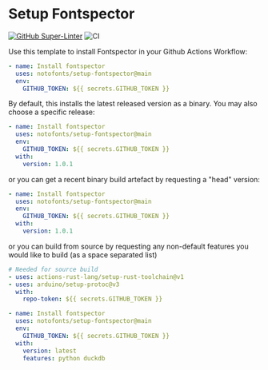 # Setup Fontspector

[![GitHub Super-Linter](https://github.com/notofonts/setup-fontspector/actions/workflows/linter.yml/badge.svg)](https://github.com/super-linter/super-linter)
![CI](https://github.com/notofonts/setup-fontspector/actions/workflows/ci.yml/badge.svg)

Use this template to install Fontspector in your Github Actions Workflow:

```yaml
- name: Install fontspector
  uses: notofonts/setup-fontspector@main
  env:
    GITHUB_TOKEN: ${{ secrets.GITHUB_TOKEN }}
```

By default, this installs the latest released version as a binary. You may also
choose a specific release:

```yaml
- name: Install fontspector
  uses: notofonts/setup-fontspector@main
  env:
    GITHUB_TOKEN: ${{ secrets.GITHUB_TOKEN }}
  with:
    version: 1.0.1
```

or you can get a recent binary build artefact by requesting a "head" version:

```yaml
- name: Install fontspector
  uses: notofonts/setup-fontspector@main
  env:
    GITHUB_TOKEN: ${{ secrets.GITHUB_TOKEN }}
  with:
    version: 1.0.1
```

or you can build from source by requesting any non-default features you would
like to build (as a space separated list)

```yaml
# Needed for source build
- uses: actions-rust-lang/setup-rust-toolchain@v1
- uses: arduino/setup-protoc@v3
  with:
    repo-token: ${{ secrets.GITHUB_TOKEN }}

- name: Install fontspector
  uses: notofonts/setup-fontspector@main
  env:
    GITHUB_TOKEN: ${{ secrets.GITHUB_TOKEN }}
  with:
    version: latest
    features: python duckdb
```
